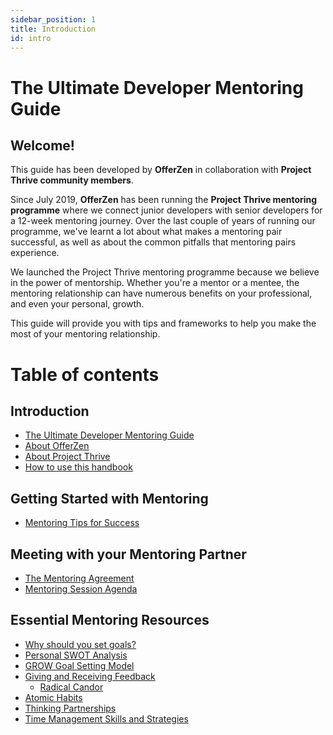 ```yaml
---
sidebar_position: 1
title: Introduction
id: intro
---
```


# The Ultimate Developer Mentoring Guide

## Welcome!

This guide has been developed by **OfferZen** in collaboration with **Project Thrive community members**.&#x20;

Since July 2019, **OfferZen** has been running the **Project Thrive mentoring programme** where we connect junior developers with senior developers for a 12-week mentoring journey. Over the last couple of years of running our programme, we've learnt a lot about what makes a mentoring pair successful, as well as about the common pitfalls that mentoring pairs experience.

We launched the Project Thrive mentoring programme because we believe in the power of mentorship. Whether you're a mentor or a mentee, the mentoring relationship can have numerous benefits on your professional, and even your personal, growth.&#x20;

This guide will provide you with tips and frameworks to help you make the most of your mentoring relationship.


# Table of contents

## Introduction

* [The Ultimate Developer Mentoring Guide](/intro.md)
* [About OfferZen](/about-offerzen.md)
* [About Project Thrive](/about-project-thrive.md)
 * [How to use this handbook](/how-to-use-this-handbook.md)

## Getting Started with Mentoring

* [Mentoring Tips for Success](the-mentoring-mindset/mentoring-tips-for-success.md)

## Meeting with your Mentoring Partner

* [The Mentoring Agreement](the-mentoring-mindset/the-mentoring-agreement.md)
* [Mentoring Session Agenda](the-mentoring-mindset/mentoring-session-agenda.md)

## Essential Mentoring Resources

* [Why should you set goals?](setting-goals/why-should-you-set-goals.md)
* [Personal SWOT Analysis](setting-goals/personal-swot-analysis.md)
* [GROW Goal Setting Model](setting-goals/grow-goal-setting-model.md)
* [Giving and Receiving Feedback](essential-mentoring-resources/giving-and-receiving-feedback/README.md)
  * [Radical Candor](essential-mentoring-resources/giving-and-receiving-feedback/radical-candor.md)
* [Atomic Habits](essential-mentoring-resources/atomic-habits.md)
* [Thinking Partnerships](essential-mentoring-resources/thinking-partnerships.md)
* [Time Management Skills and Strategies](essential-mentoring-resources/time-management-skills-and-strategies.md)
